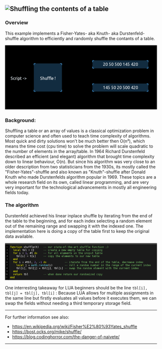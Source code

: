 ## ![Shuffling the contents of a table](shuffle_table.tosc)

### Overview
This example implements a Fisher-Yates- aka Knuth- aka Durstenfeld-shuffle algorithm to efficiently and randomly shuffle the contants of a table. 

![shuffle_pic](pics/preview_1.gif) 

### Background: 
Shuffling a table or an array of values is a classical optimization problem in computer science and often used to teach time complexity of algorithms. Most quick and dirty solutions won't be much better then O(n²), which means the time cost (cpu time) to solve the problem will scale quadratic to the number of elements in the array/table.
In 1964 Richard Durstenfeld described an efficient (and elegant) algorithm that brought time complexity down to linear behaviour, O(n). But since his algorithm was very close to an older description from two statisticians from the 1930s, its mostly called the "Fisher-Yates"-shuffle and also known as "Knuth"-shuffle after Donald Knuth who made Durstenfelds algorithm popular in 1969.
These topics are a whole research field on its own, called linear programming, and are very very important for the technological advancements in mostly all engineering fields today. 

### The algorithm
Durstenfeld achieved his linear inplace shuffle by iterating from the end of the table to the beginning, and for each index selecting a random element out of the remaining range and swapping it with the indexed one.
The implementation here is doing a copy of the table first to keep the original data available.

![script_pic](pics/script.png) 

One interresting takeaway for LUA beginners should be the line `tbl[i], tbl[j] = tbl[j], tbl[i]` :
Because LUA allows for multiple assignments in the same line but firstly evaluates all values before it executes them, we can swap the fields without needing a third temporary storage field.

---

For further information see also: 
- https://en.wikipedia.org/wiki/Fisher%E2%80%93Yates_shuffle
- https://bost.ocks.org/mike/shuffle/
- https://blog.codinghorror.com/the-danger-of-naivete/

---
